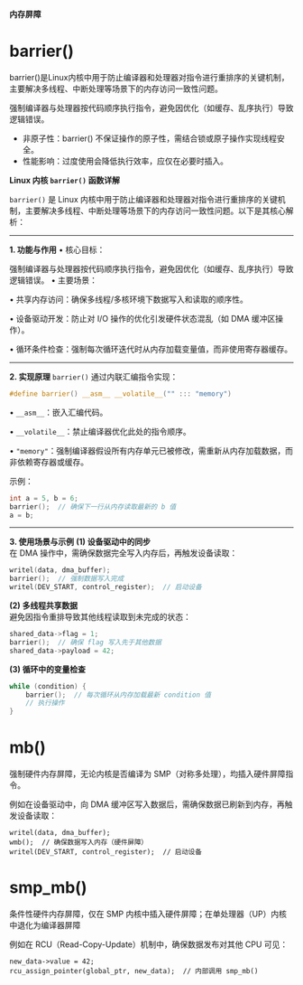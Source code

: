 **内存屏障**

# barrier()

barrier()是Linux内核中用于​​防止编译器和处理器对指令进行重排序​​的关键机制，主要解决多线程、中断处理等场景下的内存访问一致性问题。

强制编译器与处理器按代码顺序执行指令，避免因优化（如缓存、乱序执行）导致逻辑错误。

* 非原子性​​：barrier() 不保证操作的原子性，需结合锁或原子操作实现线程安全。
* 性能影响​​：过度使用会降低执行效率，应仅在必要时插入。

**Linux 内核 `barrier()` 函数详解**

`barrier()` 是 Linux 内核中用于防止编译器和处理器对指令进行重排序的关键机制，主要解决多线程、中断处理等场景下的内存访问一致性问题。以下是其核心解析：

---

**1. 功能与作用**
• 核心目标：  

  强制编译器与处理器按代码顺序执行指令，避免因优化（如缓存、乱序执行）导致逻辑错误。
• 主要场景：

  • 共享内存访问：确保多线程/多核环境下数据写入和读取的顺序性。

  • 设备驱动开发：防止对 I/O 操作的优化引发硬件状态混乱（如 DMA 缓冲区操作）。

  • 循环条件检查：强制每次循环迭代时从内存加载变量值，而非使用寄存器缓存。


---

**2. 实现原理**
`barrier()` 通过内联汇编指令实现：  
```c
#define barrier() __asm__ __volatile__("" ::: "memory")
```
• `__asm__`：嵌入汇编代码。

• `__volatile__`：禁止编译器优化此处的指令顺序。

• `"memory"`：强制编译器假设所有内存单元已被修改，需重新从内存加载数据，而非依赖寄存器或缓存。


示例：
```c
int a = 5, b = 6;
barrier();  // 确保下一行从内存读取最新的 b 值
a = b;
```

---

**3. 使用场景与示例**
**(1) 设备驱动中的同步**  
在 DMA 操作中，需确保数据完全写入内存后，再触发设备读取：  
```c
writel(data, dma_buffer); 
barrier();  // 强制数据写入完成
writel(DEV_START, control_register);  // 启动设备
```

**(2) 多线程共享数据**  
避免因指令重排导致其他线程读取到未完成的状态：  
```c
shared_data->flag = 1;
barrier();  // 确保 flag 写入先于其他数据
shared_data->payload = 42;
```

**(3) 循环中的变量检查**  
```c
while (condition) {
    barrier();  // 每次循环从内存加载最新 condition 值
    // 执行操作
}
```

# mb()

​​强制硬件内存屏障​​，无论内核是否编译为 SMP（对称多处理），均插入硬件屏障指令。

例如在设备驱动中，向 DMA 缓冲区写入数据后，需确保数据已刷新到内存，再触发设备读取：
```
writel(data, dma_buffer);
wmb();  // 确保数据写入内存（硬件屏障）
writel(DEV_START, control_register);  // 启动设备
```
# smp_mb()

条件性硬件内存屏障​​，仅在 SMP 内核中插入硬件屏障；在单处理器（UP）内核中退化为编译器屏障

例如在 RCU（Read-Copy-Update）机制中，确保数据发布对其他 CPU 可见：
```
new_data->value = 42;
rcu_assign_pointer(global_ptr, new_data);  // 内部调用 smp_mb()
```


